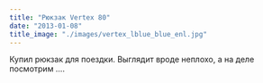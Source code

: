 ```yaml
---
title: "Рюкзак Vertex 80"
date: "2013-01-08"
title_image: "./images/vertex_lblue_blue_enl.jpg"
---
```


Купил рюкзак для поездки. Выглядит вроде неплохо, а на деле посмотрим ….
